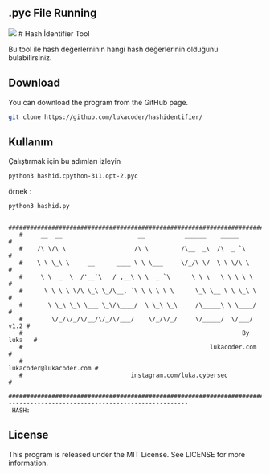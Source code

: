 ## .pyc File Running
<img src="https://i.hizliresim.com/ip0b7jt.jpg">
# Hash İdentifier Tool

Bu tool ile hash değerlerninin hangi hash değerlerinin olduğunu bulabilirsiniz.

## Download

You can download the program from the GitHub page.

```bash
git clone https://github.com/lukacoder/hashidentifier/
```

## Kullanım

Çalıştırmak için bu adımları izleyin 
```bash
python3 hashid.cpython-311.opt-2.pyc 
```

örnek :

```bash
python3 hashid.py
```


```
   #########################################################################
   #     __  __                     __           ______    _____           #
   #    /\ \/\ \                   /\ \         /\__  _\  /\  _ `\         #
   #    \ \ \_\ \     __      ____ \ \ \___     \/_/\ \/  \ \ \/\ \        #
   #     \ \  _  \  /'__`\   / ,__\ \ \  _ `\      \ \ \   \ \ \ \ \       #
   #      \ \ \ \ \/\ \_\ \_/\__, `\ \ \ \ \ \      \_\ \__ \ \ \_\ \      #
   #       \ \_\ \_\ \___ \_\/\____/  \ \_\ \_\     /\_____\ \ \____/      #
   #        \/_/\/_/\/__/\/_/\/___/    \/_/\/_/     \/_____/  \/___/  v1.2 #
   #                                                             By luka   #
   #                                                    lukacoder.com      #
   #                                               lukacoder@lukacoder.com #
   #                              instagram.com/luka.cybersec              #
   #########################################################################
--------------------------------------------------
 HASH:
```


## License

This program is released under the MIT License. See LICENSE for more information.
